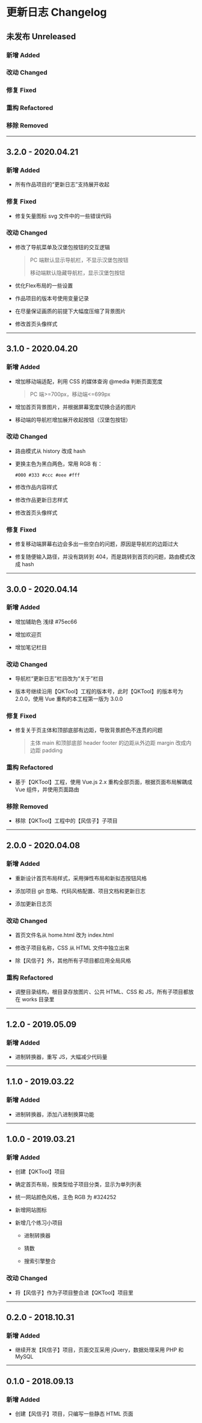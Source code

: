 # 更新日志 Changelog

## 未发布 Unreleased

### 新增 Added

### 改动 Changed

### 修复 Fixed

### 重构 Refactored

### 移除 Removed

---

## 3.2.0 - 2020.04.21

### 新增 Added

- 所有作品项目的“更新日志”支持展开收起

### 修复 Fixed

- 修复矢量图标 svg 文件中的一些错误代码

### 改动 Changed

- 修改了导航菜单及汉堡包按钮的交互逻辑

  > PC 端默认显示导航栏，不显示汉堡包按钮
  >
  > 移动端默认隐藏导航栏，显示汉堡包按钮

- 优化Flex布局的一些设置

- 作品项目的版本号使用变量记录

- 在尽量保证画质的前提下大幅度压缩了背景图片

- 修改首页头像样式

---

## 3.1.0 - 2020.04.20

### 新增 Added

- 增加移动端适配，利用 CSS 的媒体查询 @media 判断页面宽度

  > PC 端>=700px，移动端<=699px

- 增加首页背景图片，并根据屏幕宽度切换合适的图片

- 移动端的导航栏增加展开收起按钮（汉堡包按钮）

### 改动 Changed

- 路由模式从 history 改成 hash

- 更换主色为黑白两色，常用 RGB 有：

  ```
  #000 #333 #ccc #eee #fff
  ```

- 修改作品内容样式

- 修改作品更新日志样式

- 修改首页头像样式

### 修复 Fixed

- 修复移动端屏幕右边会多出一些空白的问题，原因是导航栏的边距过大

- 修复随便输入路径，并没有跳转到 404，而是跳转到首页的问题，路由模式改成 hash

---

## 3.0.0 - 2020.04.14

### 新增 Added

- 增加辅助色 浅绿 #75ec66

- 增加欢迎页

- 增加笔记栏目

### 改动 Changed

- 导航栏“更新日志”栏目改为“关于”栏目

- 版本号继续沿用【QKTool】工程的版本号，此时【QKTool】的版本号为 2.0.0，使用 Vue 重构的本工程第一版为 3.0.0

### 修复 Fixed

- 修复关于页主体和顶部底部有边距，导致背景颜色不连贯的问题

  > 主体 main 和顶部底部 header footer 的边距从外边距 margin 改成内边距 padding

### 重构 Refactored

- 基于【QKTool】工程，使用 Vue.js 2.x 重构全部页面，根据页面布局解耦成 Vue 组件，并使用页面路由

### 移除 Removed

- 移除【QKTool】工程中的【风信子】子项目

---

## 2.0.0 - 2020.04.08

### 新增 Added

- 重新设计首页布局样式，采用弹性布局和新拟态按钮风格

- 添加项目 git 忽略、代码风格配置、项目文档和更新日志

- 添加更新日志页

### 改动 Changed

- 首页文件名从 home.html 改为 index.html

- 修改子项目名称，CSS 从 HTML 文件中独立出来

- 除【风信子】外，其他所有子项目都应用全局风格

### 重构 Refactored

- 调整目录结构，根目录存放图片、公共 HTML、CSS 和 JS，所有子项目都放在 works 目录里

---

## 1.2.0 - 2019.05.09

### 新增 Added

- 进制转换器，重写 JS，大幅减少代码量

---

## 1.1.0 - 2019.03.22

### 新增 Added

- 进制转换器，添加八进制换算功能

---

## 1.0.0 - 2019.03.21

### 新增 Added

- 创建【QKTool】项目

- 确定首页布局，按类型给子项目分类，显示为单列列表

- 统一网站颜色风格，主色 RGB 为 #324252

- 新增网站图标

- 新增几个练习小项目

  - 进制转换器

  - 猜数

  - 搜索引擎整合

### 改动 Changed

- 将【风信子】作为子项目整合进【QKTool】项目里

---

## 0.2.0 - 2018.10.31

### 新增 Added

- 继续开发【风信子】项目，页面交互采用 jQuery，数据处理采用 PHP 和 MySQL

---

## 0.1.0 - 2018.09.13

### 新增 Added

- 创建【风信子】项目，只编写一些静态 HTML 页面
